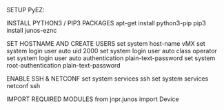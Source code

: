 
SETUP PyEZ: 

INSTALL PYTHON3 / PIP3 PACKAGES
apt-get install python3-pip
pip3 install junos-eznc


SET HOSTNAME AND CREATE USERS
  set system host-name vMX
  set system login user auto uid 2000
  set system login user auto class operator
  set system login user auto authentication plain-text-password <password>
  set system root-authentication plain-text-password <password>

  
ENABLE SSH & NETCONF
  set system services ssh
  set system services netconf ssh

  
IMPORT REQUIRED MODULES 
  from jnpr.junos import Device

